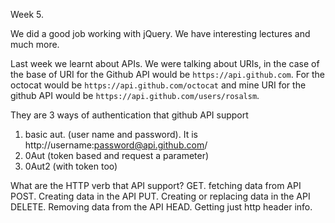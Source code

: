Week 5.

We did a good job working with jQuery. We have interesting lectures and much more.

Last week we learnt about APIs. 
We were talking about URIs, in the case of the base of URI for the Github API would be `https://api.github.com`.
For the octocat would be `https://api.github.com/octocat` and mine URI for the github API would be `https://api.github.com/users/rosalsm`.

They are 3 ways of authentication that github API support
1. basic aut. (user name and password). It is http://username:password@api.github.com/
2. 0Aut (token based and request a parameter)
3. 0Aut2 (with token too)

What are the HTTP verb that API support?
GET. fetching data from API
POST. Creating data in the API
PUT. Creating or replacing data in the API
DELETE. Removing data from the API
HEAD. Getting just http header info.



